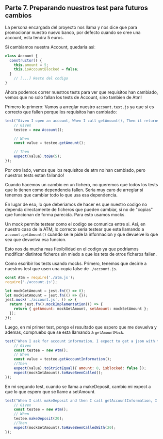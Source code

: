 ## Parte 7. Preparando nuestros test para futuros cambios
La persona encargada del proyecto nos llama y nos dice que para promocionar nuestro nuevo banco, por defecto cuando se cree una account, esta tendra 5 euros.

Si cambiamos nuestra Account, quedaria asi:
```javascript
class Account {
  constructor() {
    this.amount = 5;
    this.isAccountBlocked = false;
  }
    // [...] Resto del codigo
}
```

Ahora podemos correr nuestros tests para ver que requisitos han cambiado, vemos que no solo fallan los tests de Account, sino tambien de Atm!

Primero lo primero: Vamos a arreglar nuestro `account.test.js` ya que si es correcto que fallen porque los requisitos han cambiado:

```javascript
test("Given I open an account, When I call getAmount(), Then it returns 0", () => {
    // Given
    testee = new Account();

    // When
    const value = testee.getAmount();

    // Then
    expect(value).toBe(5);
});
```

Por otro lado, vemos que los requisitos de atm no han cambiado, pero nuestros tests estan fallando!

Cuando hacemos un cambio en un fichero, no queremos que todos los tests que lo tienen como dependencia fallen. Seria muy caro de arreglar si tenemos que cambiar todo lo que usa esa dependencia. 

En lugar de eso, lo que deberiamos de hacer es que nuestro codigo no dependa directamente de ficheros que pueden cambiar, si no de "copias" que funcionan de forma parecida. Para esto usamos mocks.

Un mock permite testear como el codigo se comunica entre si. Asi, en nuestro caso de la ATM, lo correcto seria testear que esta llamando a `account.getAmount()` cuando se le pide la informacion y que devuelve lo que sea que devuelva esa funcion.

Esto nos da mucha mas flexibilidad en el codigo ya que podriamos modificar distintos ficheros sin miedo a que los tets de otros ficheros fallen.

Como escribir los tests usando mocks. Primero, tenemos que decirle a nuestros test que usen una copia false de `./account.js`.
```javascript
const Atm = require('./atm.js');
require('./account.js');

let mockGetAmount = jest.fn(() => 0);
let mockSetAmount = jest.fn(() => {});
jest.mock('./account.js', () => {
  return jest.fn().mockImplementation(() => {
    return { getAmount: mockGetAmount, setAmount: mockSetAmount };
  });
});
```

Luego, en mi primer test, pongo el resultado que espero que me devuelva y ademas, compruebo que se esta llamando a `getAmountMock`.
```javascript
test("When I ask for account information, I expect to get a json with the expected information", () => {
    // Given
    const testee = new Atm();
    // When
    const value = testee.getAccountInformation();
    //Then
    expect(value).toStrictEqual({ amount: 0, isblocked: false });
    expect(mockGetAmount).toHaveBeenCalled();
});
```

En mi segundo test, cuando se llama a makeDeposit, cambio mi expect a que lo que espero que se llame a setAmount. 

```javascript
test("When I call makeDeposit and then I call getAccountInformation, I expect to get a json with the expected information", () => {
    // Given
    const testee = new Atm();
    // When
    testee.makeDeposit(20);
    //Then
    expect(mockSetAmount).toHaveBeenCalledWith(20);
});
```

